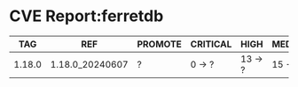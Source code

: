 # CVE Report:ferretdb
|  TAG   |       REF       | PROMOTE | CRITICAL |  HIGH   | MEDIUM  |  LOW   | UNKNOWN |
|--------|-----------------|---------|----------|---------|---------|--------|---------|
| 1.18.0 | 1.18.0_20240607 | ?       | 0 -> ?   | 13 -> ? | 15 -> ? | 0 -> ? | 2 -> ?  |
